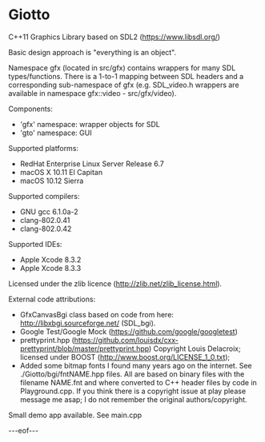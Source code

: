 # Giotto
C++11 Graphics Library based on SDL2 (https://www.libsdl.org/)

Basic design approach is "everything is an object".

Namespace gfx (located in src/gfx) contains wrappers for many SDL types/functions. There is a 1-to-1 mapping between SDL headers and a corresponding sub-namespace of gfx (e.g. SDL_video.h wrappers are available in namespace gfx::video - src/gfx/video).

Components:
  - 'gfx' namespace: wrapper objects for SDL
  - 'gto' namespace: GUI

Supported platforms:
  - RedHat Enterprise Linux Server Release 6.7
  - macOS X 10.11 El Capitan
  - macOS 10.12 Sierra

Supported compilers:
  - GNU gcc 6.1.0a-2
  - clang-802.0.41
  - clang-802.0.42

Supported IDEs:
  - Apple Xcode 8.3.2
  - Apple Xcode 8.3.3

Licensed under the zlib licence (http://zlib.net/zlib_license.html).

External code attributions:
- GfxCanvasBgi class based on code from here: http://libxbgi.sourceforge.net/ (SDL_bgi).
- Google Test/Google Mock (https://github.com/google/googletest)
- prettyprint.hpp (https://github.com/louisdx/cxx-prettyprint/blob/master/prettyprint.hpp) Copyright Louis Delacroix; licensed under BOOST (http://www.boost.org/LICENSE_1_0.txt); 
- Added some bitmap fonts I found many years ago on the internet. See ./Giotto/bgi/fntNAME.hpp files. All are based on binary files with the filename NAME.fnt and where converted to C++ header files by code in Playground.cpp. If you think there is a copyright issue at play please message me asap; I do not remember the original authors/copyright.

Small demo app available. See main.cpp

---eof---
